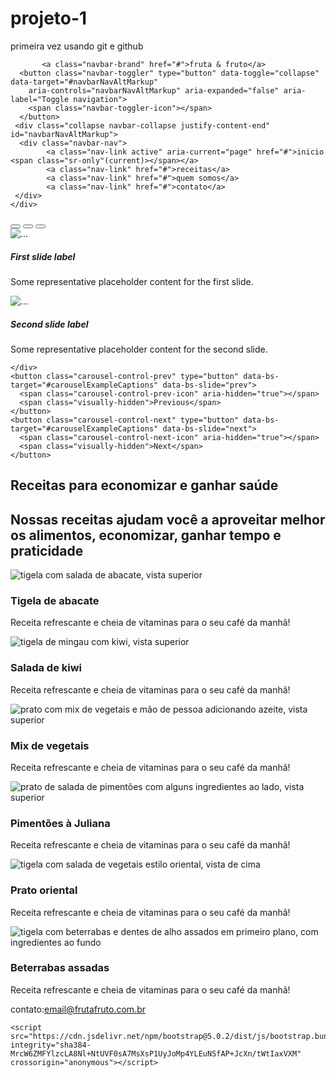 # projeto-1
primeira vez usando git e github
<!DOCTYPE html>
<html>

<head>
  <meta charset="utf-8">
  <meta name="viewport" content="width=device-width, initial-scale=1">
  <title>fruta e fruto</title>
  <link href="https://cdn.jsdelivr.net/npm/bootstrap@5.2.0-beta1/dist/css/bootstrap.min.css" rel="stylesheet"
    integrity="sha384-0evHe/X+R7YkIZDRvuzKMRqM+OrBnVFBL6DOitfPri4tjfHxaWutUpFmBp4vmVor" crossorigin="anonymous">

  <link rel="stylesheet" type="text/css" href="src/style.css">
</head>

<body>

  <nav class="navbar navbar-expand-lg navbar-light bg-light " >
    
           <a class="navbar-brand" href="#">fruta & fruto</a>
      <button class="navbar-toggler" type="button" data-toggle="collapse" data-target="#navbarNavAltMarkup"
        aria-controls="navbarNavAltMarkup" aria-expanded="false" aria-label="Toggle navigation">
        <span class="navbar-toggler-icon"></span>
      </button>
     <div class="collapse navbar-collapse justify-content-end" id="navbarNavAltMarkup">
      <div class="navbar-nav">
            <a class="nav-link active" aria-current="page" href="#">inicio <span class="sr-only"(current)></span></a>
            <a class="nav-link" href="#">receitas</a>
            <a class="nav-link" href="#">quem somos</a>
            <a class="nav-link" href="#">contato</a>
     </div>
    </div>
  </nav>
  <title>fruto & fruta</title>
  <div id="carouselExampleCaptions" class="carousel slide" data-bs-ride="false">
    <div class="carousel-indicators">
      <button type="button" data-bs-target="#carouselExampleCaptions" data-bs-slide-to="0" class="active" aria-current="true" aria-label="Slide 1"></button>
      <button type="button" data-bs-target="#carouselExampleCaptions" data-bs-slide-to="1" aria-label="Slide 2"></button>
      <button type="button" data-bs-target="#carouselExampleCaptions" data-bs-slide-to="2" aria-label="Slide 3"></button>
    </div>
    <div class="carousel-inner">
      <div class="carousel-item active">
        <img src="src/img/carrossel-img1.jpg" class="d-block w-100" alt="...">
        <div class="carousel-caption d-none d-md-block">
          <h5>First slide label</h5>
          <p>Some representative placeholder content for the first slide.</p>
        </div>
      </div>
      <div class="carousel-item">
        <img src="src/img/carrossel-img2.jpg" class="d-block w-100" alt="...">
        <div class="carousel-caption d-none d-md-block">
          <h5>Second slide label</h5>
          <p>Some representative placeholder content for the second slide.</p>
        </div>
      </div>
      
    </div>
    <button class="carousel-control-prev" type="button" data-bs-target="#carouselExampleCaptions" data-bs-slide="prev">
      <span class="carousel-control-prev-icon" aria-hidden="true"></span>
      <span class="visually-hidden">Previous</span>
    </button>
    <button class="carousel-control-next" type="button" data-bs-target="#carouselExampleCaptions" data-bs-slide="next">
      <span class="carousel-control-next-icon" aria-hidden="true"></span>
      <span class="visually-hidden">Next</span>
    </button>
  </div>
  <!-- <h1>Reaproveite melhor os alimentos!</h1>
  <h1>Economize e ganhe em saúde!</h1> -->

  <h2>Receitas para economizar e ganhar saúde</h2>
  <h2>Nossas receitas ajudam você a aproveitar melhor os alimentos, economizar, ganhar tempo e praticidade</h2>

  <img src="src/img/receita-abacate.jpg" alt="tigela com salada de abacate, vista superior">
  <h3>Tigela de abacate</h3>
  <p>Receita refrescante e cheia de vitaminas para o seu café da manhã!</p>

  <img src="src/img/receita-kiwi.jpg" alt="tigela de mingau com kiwi, vista superior">
  <h3>Salada de kiwi</h3>
  <p>Receita refrescante e cheia de vitaminas para o seu café da manhã!</p>

  <img src="src/img/receita-mix.jpg" alt="prato com mix de vegetais e mão de pessoa adicionando azeite, vista superior">
  <h3>Mix de vegetais</h3>
  <p>Receita refrescante e cheia de vitaminas para o seu café da manhã!</p>

  <img src="src/img/receita-pimentoes.jpg"
    alt="prato de salada de pimentões com alguns ingredientes ao lado, vista superior">
  <h3>Pimentões à Juliana</h3>
  <p>Receita refrescante e cheia de vitaminas para o seu café da manhã!</p>

  <img src="src/img/receita-oriental.jpg" alt="tigela com salada de vegetais estilo oriental, vista de cima">
  <h3>Prato oriental</h3>
  <p>Receita refrescante e cheia de vitaminas para o seu café da manhã!</p>

  <img src="src/img/receita-beterrabas.jpg"
    alt="tigela com beterrabas e dentes de alho assados em primeiro plano, com ingredientes ao fundo">
  <h3>Beterrabas assadas</h3>
  <p>Receita refrescante e cheia de vitaminas para o seu café da manhã!
  </p>

  <p>contato:<a href="mailto:email@frutafruto.com.br">email@frutafruto.com.br</a></p>

 
    <script src="https://cdn.jsdelivr.net/npm/bootstrap@5.0.2/dist/js/bootstrap.bundle.min.js" integrity="sha384-MrcW6ZMFYlzcLA8Nl+NtUVF0sA7MsXsP1UyJoMp4YLEuNSfAP+JcXn/tWtIaxVXM" crossorigin="anonymous"></script>
    

</body>

</html>
